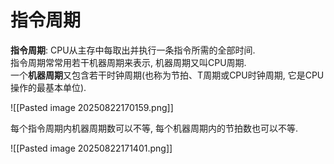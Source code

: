 # 指令周期

**指令周期**: CPU从主存中每取出并执行一条指令所需的全部时间. <BR>
指令周期常常用若干机器周期来表示, 机器周期又叫CPU周期. <BR>
一个**机器周期**又包含若干时钟周期(也称为节拍、T周期或CPU时钟周期, 它是CPU操作的最基本单位).

![[Pasted image 20250822170159.png]]

每个指令周期内机器周期数可以不等, 每个机器周期内的节拍数也可以不等.

![[Pasted image 20250822171401.png]]

